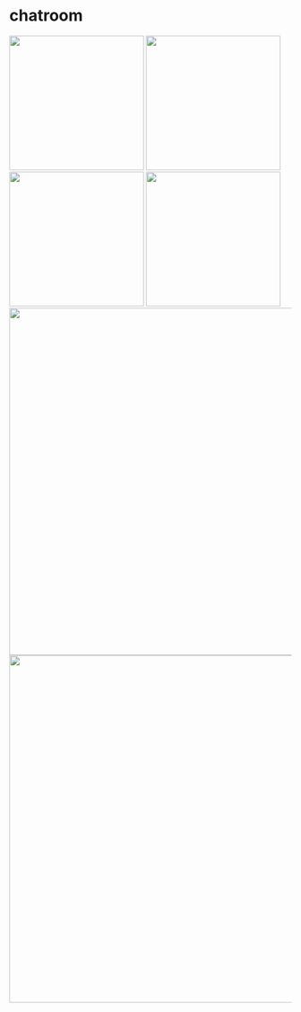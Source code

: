 # chatroom
<img src="https://user-images.githubusercontent.com/77770587/221766781-4ef4872a-e4ee-4476-8bf1-4b34e5a8c789.png" width="240">
<img src="https://user-images.githubusercontent.com/77770587/221766785-edfb2907-8143-4998-9eac-7231df45364e.png" width="240">
<img src="https://user-images.githubusercontent.com/77770587/221766793-dc2a918d-486a-42bf-a398-01785abdb505.png" width="240">
<img src="https://user-images.githubusercontent.com/77770587/221766799-e471d72a-7004-4bf4-b162-22829b1cceb9.png" width="240">
<img src="https://user-images.githubusercontent.com/77770587/221766801-5a44c6e2-6760-4eaa-985b-2ed0a4ac4ece.png" width="620">
<img src="https://user-images.githubusercontent.com/77770587/221766804-ac3bfc6b-7072-42d1-9c14-2d09c9b74dc4.png" width="620">
